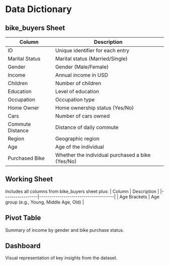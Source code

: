 # Data Dictionary

## bike_buyers Sheet

| Column          | Description                         |
|-----------------|-------------------------------------|
| ID              | Unique identifier for each entry    |
| Marital Status  | Marital status (Married/Single)     |
| Gender          | Gender (Male/Female)                |
| Income          | Annual income in USD                |
| Children        | Number of children                  |
| Education       | Level of education                  |
| Occupation      | Occupation type                     |
| Home Owner      | Home ownership status (Yes/No)      |
| Cars            | Number of cars owned                |
| Commute Distance| Distance of daily commute           |
| Region          | Geographic region                   |
| Age             | Age of the individual               |
| Purchased Bike  | Whether the individual purchased a bike (Yes/No) |

## Working Sheet

Includes all columns from bike_buyers sheet plus:
| Column          | Description                         |
|-----------------|-------------------------------------|
| Age Brackets    | Age group (e.g., Young, Middle Age, Old) |

## Pivot Table

Summary of income by gender and bike purchase status.

## Dashboard

Visual representation of key insights from the dataset.
